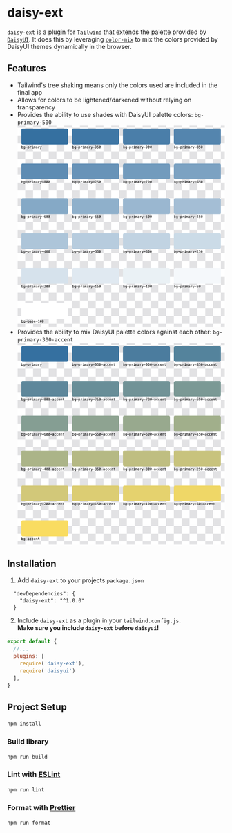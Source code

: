 # daisy-ext

`daisy-ext` is a plugin for [`Tailwind`](https://tailwindcss.com/) that extends the palette provided by [`DaisyUI`](https://daisyui.com/).
It does this by leveraging [`color-mix`](https://developer.mozilla.org/en-US/docs/Web/CSS/color_value/color-mix) to mix 
the colors provided by DaisyUI themes dynamically in the browser.

## Features

- Tailwind's tree shaking means only the colors used are included in the final app
- Allows for colors to be lightened/darkened without relying on transparency
- Provides the ability to use shades with DaisyUI palette colors: `bg-primary-500`
![Primary Example](./assets/primary-example.png)
- Provides the ability to mix DaisyUI palette colors against each other: `bg-primary-300-accent`
![Primary Example](./assets/primary-accent-example.png)

## Installation

1. Add `daisy-ext` to your projects `package.json`
```
  "devDependencies": {
    "daisy-ext": "^1.0.0"
  }
```
2. Include `daisy-ext` as a plugin in your `tailwind.config.js`.\
**Make sure you include `daisy-ext` before `daisyui`!**
```js
export default {
  //...
  plugins: [
    require('daisy-ext'),
    require('daisyui')
  ],
}
```

## Project Setup
```sh
npm install
```

### Build library
```sh
npm run build
```

### Lint with [ESLint](https://eslint.org/)
```sh
npm run lint
```

### Format with [Prettier](https://prettier.io/)
```sh
npm run format
```
